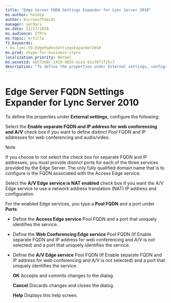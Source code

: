 ```yaml
---
title: "Edge Server FQDN Settings Expander for Lync Server 2010"
ms.author: heidip
author: microsoftheidi
manager: serdars
ms.date: 11/17/2018
ms.audience: ITPro
ms.topic: article
f1_keywords:
- ms.lync.tb.EdgeFqdnsSettingsExpander2010
ms.prod: skype-for-business-itpro
localization_priority: Normal
ms.assetid: eb57268c-2419-4655-ace1-91cf871f25c7
description: "To define the properties under External settings, configure the following:"
---
```


# Edge Server FQDN Settings Expander for Lync Server 2010
 
To define the properties under **External settings**, configure the following:
  
Select the **Enable separate FQDN and IP address for web conferencing and A/V** check box if you want to define distinct Pool FQDN and IP addresses for web conferencing and audio/video.
  
> [!NOTE]
> If you choose to not select the check box for separate FQDN and IP addresses, you must provide distinct ports for each of the three services provided by the Edge Server. The only fully qualified domain name that is to configure is the FQDN associated with the Access Edge service. 
  
Select the **A/V Edge service is NAT enabled** check box if you want the A/V Edge service to use a network address translation (NAT) IP address and configuration.
  
For the enabled Edge services, you type a **Pool FQDN** and a port under **Ports**
  
- Define the **Access Edge service** Pool FQDN and a port that uniquely identifies the service.
    
- Define the **Web Conferencing Edge service** Pool FQDN (If Enable separate FQDN and IP address for web conferencing and A/V is not selected) and a port that uniquely identifies the service.
    
- Define the **A/V Edge service** Pool FQDN (If Enable separate FQDN and IP address for web conferencing and A/V is not selected) and a port that uniquely identifies the service.
    
  **OK** Accepts and commits changes to the dialog.
  
  **Cancel** Discards changes and closes the dialog.
  
  **Help** Displays this help screen.
  

